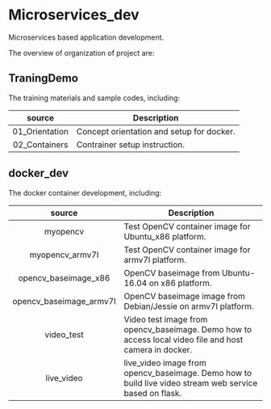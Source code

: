 # Microservices_dev
Microservices based application development.

The overview of organization of project are:

## TraningDemo
The training materials and sample codes, including:

|   source   | Description |
|:----------:|-------------|
| 01_Orientation | Concept orientation and setup for docker. |
| 02_Containers | Contrainer setup instruction. |

## docker_dev
The docker container development, including:

|   source   | Description |
|:----------:|-------------|
| myopencv | Test OpenCV container image for Ubuntu_x86 platform. |
| myopencv_armv7l | Test OpenCV container image for armv7l platform. |
| opencv_baseimage_x86 | OpenCV baseimage from Ubuntu-16.04 on x86 platform. |
| opencv_baseimage_armv7l | OpenCV baseimage image from Debian/Jessie on armv7l platform. |
| video_test | Video test image from opencv_baseimage. Demo how to access local video file and host camera in docker. |
| live_video | live_video image from opencv_baseimage. Demo how to build live video stream web service based on flask. |

